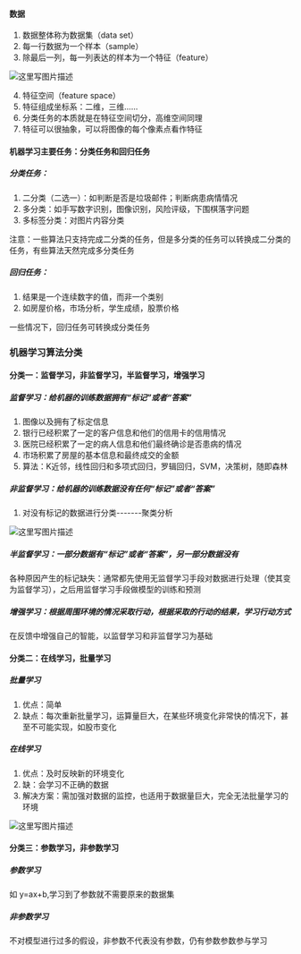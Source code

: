 #### 数据
1. 数据整体称为数据集（data set）
2. 每一行数据为一个样本（sample）
3. 除最后一列，每一列表达的样本为一个特征（feature）

![这里写图片描述](https://img-blog.csdn.net/20180707142337809?watermark/2/text/aHR0cHM6Ly9ibG9nLmNzZG4ubmV0L2F5YW5nYW5uOTE1/font/5a6L5L2T/fontsize/400/fill/I0JBQkFCMA==/dissolve/70)

4. 特征空间（feature space）
5. 特征组成坐标系：二维，三维……
6. 分类任务的本质就是在特征空间切分，高维空间同理
7. 特征可以很抽象，可以将图像的每个像素点看作特征

#### 机器学习主要任务：分类任务和回归任务

##### 分类任务：
1. 二分类（二选一）：如判断是否是垃圾邮件；判断病患病情情况
2. 多分类：如手写数字识别，图像识别，风险评级，下围棋落字问题
3. 多标签分类：对图片内容分类

注意：一些算法只支持完成二分类的任务，但是多分类的任务可以转换成二分类的任务，有些算法天然完成多分类任务

##### 回归任务：
1. 结果是一个连续数字的值，而非一个类别
2. 如房屋价格，市场分析，学生成绩，股票价格

一些情况下，回归任务可转换成分类任务

### 机器学习算法分类
#### 分类一：监督学习，非监督学习，半监督学习，增强学习
##### 监督学习：给机器的训练数据拥有“标记”或者“答案”
1. 图像以及拥有了标定信息
2. 银行已经积累了一定的客户信息和他们的信用卡的信用情况
3. 医院已经积累了一定的病人信息和他们最终确诊是否患病的情况
4. 市场积累了房屋的基本信息和最终成交的金额
5. 算法：K近邻，线性回归和多项式回归，罗辑回归，SVM，决策树，随即森林

##### 非监督学习：给机器的训练数据没有任何“标记”或者“答案”
1. 对没有标记的数据进行分类-------聚类分析

![这里写图片描述](https://img-blog.csdn.net/20180707144259423?watermark/2/text/aHR0cHM6Ly9ibG9nLmNzZG4ubmV0L2F5YW5nYW5uOTE1/font/5a6L5L2T/fontsize/400/fill/I0JBQkFCMA==/dissolve/70)

##### 半监督学习：一部分数据有“标记”或者“答案”，另一部分数据没有
各种原因产生的标记缺失：通常都先使用无监督学习手段对数据进行处理（使其变为监督学习），之后用监督学习手段做模型的训练和预测

##### 增强学习：根据周围环境的情况采取行动，根据采取的行动的结果，学习行动方式

在反馈中增强自己的智能，以监督学习和非监督学习为基础

#### 分类二：在线学习，批量学习
##### 批量学习
1. 优点：简单
2. 缺点：每次重新批量学习，运算量巨大，在某些环境变化非常快的情况下，甚至不可能实现，如股市变化
##### 在线学习
1. 优点：及时反映新的环境变化
2. 缺：会学习不正确的数据
3. 解决方案：需加强对数据的监控，也适用于数据量巨大，完全无法批量学习的环境


![这里写图片描述](https://img-blog.csdn.net/20180707145833490?watermark/2/text/aHR0cHM6Ly9ibG9nLmNzZG4ubmV0L2F5YW5nYW5uOTE1/font/5a6L5L2T/fontsize/400/fill/I0JBQkFCMA==/dissolve/70)

#### 分类三：参数学习，非参数学习
##### 参数学习
如 y=ax+b,学习到了参数就不需要原来的数据集

##### 非参数学习
不对模型进行过多的假设，非参数不代表没有参数，仍有参数参数参与学习
